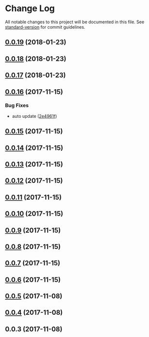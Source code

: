 # Change Log

All notable changes to this project will be documented in this file. See [standard-version](https://github.com/conventional-changelog/standard-version) for commit guidelines.

<a name="0.0.19"></a>
## [0.0.19](https://github.com/canfeit/canfeit/compare/v0.0.18...v0.0.19) (2018-01-23)



<a name="0.0.18"></a>
## [0.0.18](https://github.com/canfeit/canfeit/compare/v0.0.17...v0.0.18) (2018-01-23)



<a name="0.0.17"></a>
## [0.0.17](https://github.com/canfeit/canfeit/compare/v0.0.16...v0.0.17) (2018-01-23)



<a name="0.0.16"></a>
## [0.0.16](https://github.com/canfeit/canfeit/compare/v0.0.15...v0.0.16) (2017-11-15)


### Bug Fixes

* auto update ([2e4961f](https://github.com/canfeit/canfeit/commit/2e4961f))



<a name="0.0.15"></a>
## [0.0.15](https://github.com/canfeit/canfeit/compare/v0.0.14...v0.0.15) (2017-11-15)



<a name="0.0.14"></a>
## [0.0.14](https://github.com/canfeit/canfeit/compare/v0.0.13...v0.0.14) (2017-11-15)



<a name="0.0.13"></a>
## [0.0.13](https://github.com/canfeit/canfeit/compare/v0.0.12...v0.0.13) (2017-11-15)



<a name="0.0.12"></a>
## [0.0.12](https://github.com/canfeit/canfeit/compare/v0.0.11...v0.0.12) (2017-11-15)



<a name="0.0.11"></a>
## [0.0.11](https://github.com/canfeit/canfeit/compare/v0.0.10...v0.0.11) (2017-11-15)



<a name="0.0.10"></a>
## [0.0.10](https://github.com/canfeit/canfeit/compare/v0.0.9...v0.0.10) (2017-11-15)



<a name="0.0.9"></a>
## [0.0.9](https://github.com/canfeit/canfeit/compare/v0.0.8...v0.0.9) (2017-11-15)



<a name="0.0.8"></a>
## [0.0.8](https://github.com/canfeit/canfeit/compare/v0.0.7...v0.0.8) (2017-11-15)



<a name="0.0.7"></a>
## [0.0.7](https://github.com/canfeit/canfeit/compare/v0.0.6...v0.0.7) (2017-11-15)



<a name="0.0.6"></a>
## [0.0.6](https://github.com/canfeit/canfeit/compare/v0.0.5...v0.0.6) (2017-11-15)



<a name="0.0.5"></a>
## [0.0.5](https://github.com/canfeit/canfeit/compare/v0.0.4...v0.0.5) (2017-11-08)



<a name="0.0.4"></a>
## [0.0.4](https://github.com/canfeit/canfeit/compare/v0.0.3...v0.0.4) (2017-11-08)



<a name="0.0.3"></a>
## 0.0.3 (2017-11-08)
